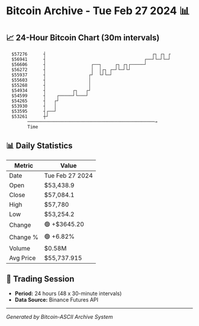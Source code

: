# Bitcoin Archive - Tue Feb 27 2024 📊

## 📈 24-Hour Bitcoin Chart (30m intervals)

```
  $57276      ┤                                        ┌┐ ┌┐ ┌ 
  $56941      ┤                                     ┌──┘└─┘└─┘ 
  $56606      ┤                 ┌──┐     ┌┐ ┌┐┌─────┘          
  $56272      ┤                 │  │┌┐ ┌─┘└─┘└┘                
  $55937      ┤                ┌┘  └┘└─┘                       
  $55603      ┤                │                               
  $55268      ┤                │                               
  $54934      ┤          ┌┐   ┌┘                               
  $54599      ┤    ┌─────┘└───┘                                
  $54265      ┤   ┌┘                                           
  $53930      ┤   │                                            
  $53595      ┤┌──┘                                            
  $53261      ┼┘                                               
        ────────────────────────────────────────────────→
        Time
```

## 📊 Daily Statistics

| Metric | Value |
|--------|-------|
| Date | Tue Feb 27 2024 |
| Open | $53,438.9 |
| Close | $57,084.1 |
| High | $57,780 |
| Low | $53,254.2 |
| Change | 🟢 +$3645.20 |
| Change % | 🟢 +6.82% |
| Volume | $0.58M |
| Avg Price | $55,737.915 |

## 📅 Trading Session

- **Period:** 24 hours (48 x 30-minute intervals)
- **Data Source:** Binance Futures API

---
*Generated by Bitcoin-ASCII Archive System*
